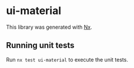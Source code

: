 # ui-material

This library was generated with [Nx](https://nx.dev).

## Running unit tests

Run `nx test ui-material` to execute the unit tests.
